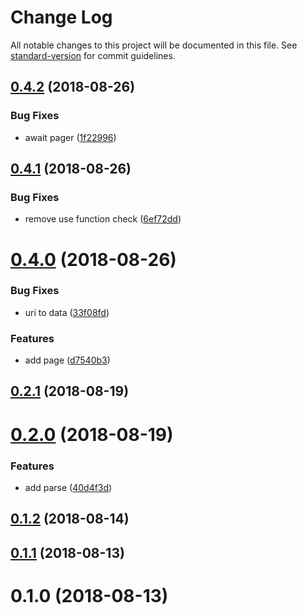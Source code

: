 # Change Log

All notable changes to this project will be documented in this file. See [standard-version](https://github.com/conventional-changelog/standard-version) for commit guidelines.

<a name="0.4.2"></a>
## [0.4.2](https://github.com/devdigital/churl/compare/v0.4.1...v0.4.2) (2018-08-26)


### Bug Fixes

* await pager ([1f22996](https://github.com/devdigital/churl/commit/1f22996))



<a name="0.4.1"></a>
## [0.4.1](https://github.com/devdigital/churl/compare/v0.4.0...v0.4.1) (2018-08-26)


### Bug Fixes

* remove use function check ([6ef72dd](https://github.com/devdigital/churl/commit/6ef72dd))



<a name="0.4.0"></a>
# [0.4.0](https://github.com/devdigital/churl/compare/v0.2.1...v0.4.0) (2018-08-26)


### Bug Fixes

* uri to data ([33f08fd](https://github.com/devdigital/churl/commit/33f08fd))


### Features

* add page ([d7540b3](https://github.com/devdigital/churl/commit/d7540b3))

<a name="0.2.1"></a>
## [0.2.1](https://github.com/devdigital/churl/compare/v0.2.0...v0.2.1) (2018-08-19)



<a name="0.2.0"></a>
# [0.2.0](https://github.com/devdigital/churl/compare/v0.1.2...v0.2.0) (2018-08-19)


### Features

* add parse ([40d4f3d](https://github.com/devdigital/churl/commit/40d4f3d))



<a name="0.1.2"></a>
## [0.1.2](https://github.com/devdigital/churl/compare/v0.1.1...v0.1.2) (2018-08-14)



<a name="0.1.1"></a>
## [0.1.1](https://github.com/devdigital/churl/compare/v0.1.0...v0.1.1) (2018-08-13)



<a name="0.1.0"></a>
# 0.1.0 (2018-08-13)
